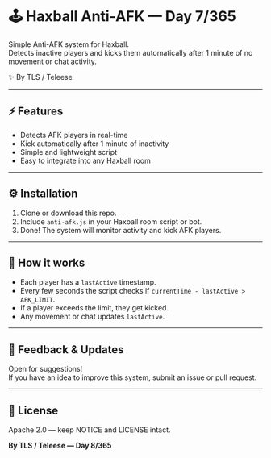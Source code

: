 # 🕹️ Haxball Anti-AFK — Day 7/365

Simple Anti-AFK system for Haxball.  
Detects inactive players and kicks them automatically after 1 minute of no movement or chat activity.

✨ By TLS / Teleese

---

## ⚡ Features

- Detects AFK players in real-time
- Kick automatically after 1 minute of inactivity
- Simple and lightweight script
- Easy to integrate into any Haxball room

---

## ⚙️ Installation

1. Clone or download this repo.
2. Include `anti-afk.js` in your Haxball room script or bot.
3. Done! The system will monitor activity and kick AFK players.

---

## 🧩 How it works

- Each player has a `lastActive` timestamp.
- Every few seconds the script checks if `currentTime - lastActive > AFK_LIMIT`.
- If a player exceeds the limit, they get kicked.
- Any movement or chat updates `lastActive`.

---

## 📢 Feedback & Updates

Open for suggestions!  
If you have an idea to improve this system, submit an issue or pull request.  

---

## 📜 License

Apache 2.0 — keep NOTICE and LICENSE intact.

**By TLS / Teleese — Day 8/365**
